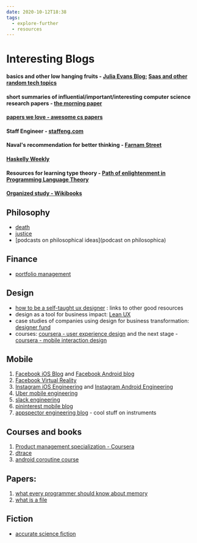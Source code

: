 ```yaml
---
date: 2020-10-12T18:38
tags: 
  - explore-further
  - resources
---
```


# Interesting Blogs

#### basics and other low hanging fruits - [Julia Evans Blog](https://jvns.ca/); [Saas and other random tech topics](https://michaelrbernste.in/)
#### short summaries of influential/important/interesting computer science research papers - [the morning paper](https://jvns.ca/blog/compensation-questions/)
#### [papers we love - awesome cs papers](https://github.com/papers-we-love/papers-we-love)
#### Staff Engineer - [staffeng.com](https://staffeng.com/)
#### Naval's recommendation for better thinking - [Farnam Street](https://fs.blog/blog/)
#### [Haskelly Weekly](https://haskellweekly.news/newsletter.html)
#### Resources for learning type theory - [Path of enlightenment in Programming Language Theory](https://github.com/steshaw/plt#type-theory)
#### [Organized study - Wikibooks](https://en.wikibooks.org/wiki/Main_Page)


## Philosophy
- [death](https://oyc.yale.edu/death/phil-176)
- [justice](http://justiceharvard.org/justicecourse/)
- [podcasts on philosophical ideas](podcast on philosophica)

## Finance
- [portfolio management](https://www.youtube.com/watch?v=8TJQhQ2GZ0Y)

## Design
- [how to be a self-taught ux designer](https://uxdesign.cc/how-to-become-a-ui-ux-designer-self-taught-8a511170fd7c) : links to other good resources
- design as a tool for business impact: [Lean UX](https://www.amazon.in/Lean-UX-Applying-Principles-Experience/dp/9352132785)
- case studies of companies using design for business transformation: [designer fund](https://www.designerfund.com/business-impact/)
- courses: [coursera - user experience design](https://www.coursera.org/learn/user-experience-design? ) and the next stage - [coursera - mobile interaction design](https://www.coursera.org/learn/mobile-interaction-design)

## Mobile
1. [Facebook iOS Blog](https://engineering.fb.com/category/ios/) and [Facebook Android blog](https://engineering.fb.com/category/android/)
2. [Facebook Virtual Reality](https://engineering.fb.com/category/virtual-reality/)
3. [Instagram iOS Engineering](https://instagram-engineering.com/tagged/ios) and [Instagram Android Engineering](https://instagram-engineering.com/tagged/android)
4. [Uber mobile engineering](https://eng.uber.com/category/articles/mobile/)
5. [slack engineering](https://slack.engineering/)
6. [pininterest mobile blog](https://medium.com/pinterest-engineering/mobile/home)
7. [appspector engineering blog](https://appspector.com/blog) - cool stuff on instruments 


## Courses and books
1. [Product management specialization - Coursera](https://www.coursera.org/specializations/product-management#courses)
2. [dtrace](http://dtrace.org/guide/preface.html#preface)
3. [android coroutine course](https://developer.android.com/courses/pathways/android-coroutines)


## Papers:

1. [what every programmer should know about memory](https://people.freebsd.org/~lstewart/articles/cpumemory.pdf)
2. [what is a file](https://www.microsoft.com/en-us/research/uploads/prod/2011/10/WhatIsAFile.pdf
)

## Fiction
-  [accurate science fiction](https://astrosociety.org/file_download/inline/621a63fc-04d5-4794-8d2b-38e7195056e9
)

